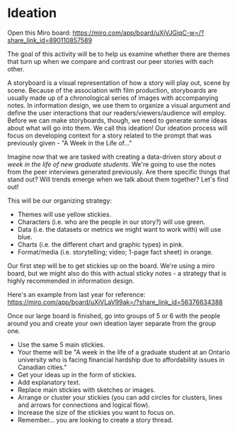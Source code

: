 # Ideation

Open this Miro board: https://miro.com/app/board/uXjVJGiqC-w=/?share_link_id=890110857589

The goal of this activity will be to help us examine whether there are themes that turn up when we compare and contrast our peer stories with each other. 

A storyboard is a visual representation of how a story will play out, scene by scene. Because of the association with film production, storyboards are usually made up of a chronological series of images with accompanying notes. In information design, we use them to organize a visual argument and define the user interactions that our readers/viewers/audience will employ. Before we can make storyboards, though, we need to generate some ideas about what will go into them. We call this ideation! Our ideation process will focus on developing context for a story related to the prompt that was previously given - "A Week in the Life of..."

Imagine now that we are tasked with creating a data-driven story about *a week in the life of new graduate students*. We're going to use the notes from the peer interviews generated previously. Are there specific things that stand out? Will trends emerge when we talk about them together? Let's find out!

This will be our organizing strategy:
- Themes will use yellow stickies.
- Characters (i.e. who are the people in our story?) will use green.
- Data (i.e. the datasets or metrics we might want to work with) will use blue.
- Charts (i.e. the different chart and graphic types) in pink.
- Format/media (i.e. storytelling; video; 1-page fact sheet) in orange.

Our first step will be to get stickies up on the board. We're using a miro board, but we might also do this with actual sticky notes - a strategy that is highly recommended in information design.

Here's an example from last year for reference: https://miro.com/app/board/uXjVLaV99ak=/?share_link_id=56376634388

Once our large board is finished, go into groups of 5 or 6 with the people around you and create your own ideation layer separate from the group one.
- Use the same 5 main stickies.
- Your theme will be "A week in the life of a graduate student at an Ontario university who is facing financial hardship due to affordability issues in Canadian cities."
- Get your ideas up in the form of stickies.
- Add explanatory text.
- Replace main stickies with sketches or images.
- Arrange or cluster your stickies (you can add circles for clusters, lines and arrows for connections and logical flow).
- Increase the size of the stickies you want to focus on.
- Remember... you are looking to create a story thread.
